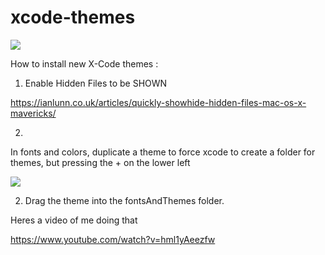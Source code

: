 # xcode-themes
<p align="left">
  <img src="https://image.ibb.co/bXw24Q/Screen_Shot_2017_09_27_at_10_46_29_AM.png"/>
</p>


How to install new X-Code themes :

1) Enable Hidden Files to be SHOWN

https://ianlunn.co.uk/articles/quickly-showhide-hidden-files-mac-os-x-mavericks/

2) 
In fonts and colors, duplicate a theme to force xcode to create a folder for themes, but pressing the + on the lower left 
<p align="left">
  <img src="https://image.ibb.co/d9carG/Screen_Shot_2017_09_28_at_6_20_36_PM.png"/>
</p>



2) Drag the theme into the fontsAndThemes folder. 

Heres a video of me doing that

https://www.youtube.com/watch?v=hml1yAeezfw
